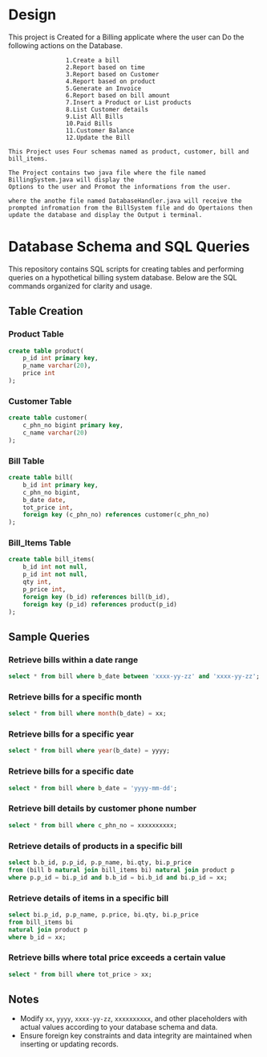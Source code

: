 # Design
This project is Created for a Billing applicate where the user can Do the following actions on the Database.

                    1.Create a bill
                    2.Report based on time
                    3.Report based on Customer
                    4.Report based on product
                    5.Generate an Invoice
                    6.Report based on bill amount
                    7.Insert a Product or List products
                    8.List Customer details
                    9.List All Bills
                    10.Paid Bills
                    11.Customer Balance
                    12.Update the Bill

    This Project uses Four schemas named as product, customer, bill and bill_items.

    The Project contains two java file where the file named BillingSystem.java will display the 
    Options to the user and Promot the informations from the user.

    where the anothe file named DatabaseHandler.java will receive the prompted infromation from the BillSystem file and do Opertaions then update the database and display the Output i terminal.

# Database Schema and SQL Queries

This repository contains SQL scripts for creating tables and performing queries on a hypothetical billing system database. Below are the SQL commands organized for clarity and usage.

## Table Creation

### Product Table
```sql
create table product(
    p_id int primary key,
    p_name varchar(20),
    price int
);
```

### Customer Table
```sql
create table customer(
    c_phn_no bigint primary key,
    c_name varchar(20)
);
```

### Bill Table
```sql
create table bill(
    b_id int primary key,
    c_phn_no bigint,
    b_date date,
    tot_price int,
    foreign key (c_phn_no) references customer(c_phn_no)
);
```

### Bill_Items Table
```sql
create table bill_items(
    b_id int not null,
    p_id int not null,
    qty int,
    p_price int,
    foreign key (b_id) references bill(b_id),
    foreign key (p_id) references product(p_id)
);
```

## Sample Queries

### Retrieve bills within a date range
```sql
select * from bill where b_date between 'xxxx-yy-zz' and 'xxxx-yy-zz';
```

### Retrieve bills for a specific month
```sql
select * from bill where month(b_date) = xx;
```

### Retrieve bills for a specific year
```sql
select * from bill where year(b_date) = yyyy;
```

### Retrieve bills for a specific date
```sql
select * from bill where b_date = 'yyyy-mm-dd';
```

### Retrieve bill details by customer phone number
```sql
select * from bill where c_phn_no = xxxxxxxxxx;
```

### Retrieve details of products in a specific bill
```sql
select b.b_id, p.p_id, p.p_name, bi.qty, bi.p_price 
from (bill b natural join bill_items bi) natural join product p 
where p.p_id = bi.p_id and b.b_id = bi.b_id and bi.p_id = xx;
```

### Retrieve details of items in a specific bill
```sql
select bi.p_id, p.p_name, p.price, bi.qty, bi.p_price 
from bill_items bi 
natural join product p 
where b_id = xx;
```

### Retrieve bills where total price exceeds a certain value
```sql
select * from bill where tot_price > xx;
```

## Notes
- Modify `xx`, `yyyy`, `xxxx-yy-zz`, `xxxxxxxxxx`, and other placeholders with actual values according to your database schema and data.
- Ensure foreign key constraints and data integrity are maintained when inserting or updating records.

